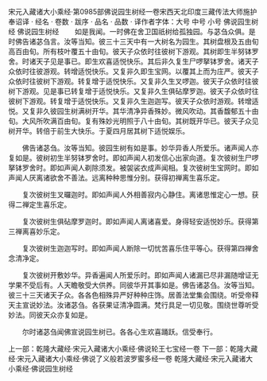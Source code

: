 宋元入藏诸大小乘经·第0985部佛说园生树经一卷宋西天北印度三藏传法大师施护奉诏译
· 经名 · 卷数 · 跋序
· 品名 · 品数 · 译作者字体：大号 中号 小号
佛说园生树经
佛说园生树经
　　如是我闻。一时佛在舍卫国祇树给孤独园。与苾刍众俱。是时佛告诸苾刍言。汝等当知。彼三十三天中有一大树名为园生。其树盘根及五由旬高百由旬。所有枝叶覆五十由旬。彼天子众依时往彼树下游观。其树即生半努钵罗舍。时诸天子见是事已。即生欢喜适悦快乐。其后非久复生尸啰拏钵罗舍。诸天子众依时往彼游观。转增适悦快乐。又复非久即生宝网。以覆其上而为庄严。彼天子众依时往彼树下游观。转复增于适悦快乐。又复非久生叉啰迦。彼天子众依时往彼树下游观。见是事已转复增于适悦快乐。又复非久生俱砧摩罗迦。彼天子众依时往彼树下游观。转复增于适悦快乐。又复非久生迦迦写。彼天子众依时游观。转增适悦。又复非久彼园生树满树开华。其华清净异香殊妙。微风吹动。其香馥郁五十由旬。大风所吹满百由旬。复有殊妙光明照于八十由旬。其树既开华已。彼天子众见树开华。转倍于前生大快乐。于夏四月居其树下适悦娱乐。

　　佛告诸苾刍。汝等当知。彼园生树有如是事。妙华异香人所爱乐。诸声闻人亦复如是。彼树初生半努钵罗舍时。即如声闻人初发信心出家向道。复次彼树生尸啰拏钵罗舍时。即如声闻人剃除须发。被袈裟衣成声闻相。复次彼树生宝网时。即如声闻人厌离诸欲舍不善法。远离种种思惟分别。获得初禅离生喜乐定。

　　复次彼树生叉曪迦时。即如声闻人外相善寂内心静住。离诸思惟定心一想。获得二禅定生喜乐定。

　　复次彼树生俱砧摩罗迦时。即如声闻人离诸喜爱。身得轻安适悦妙乐。获得第三禅离喜妙乐定。

　　复次彼树生迦迦写时。即如声闻人断除一切忧苦喜乐住平等心。获得第四禅舍念清净定。

　　复次彼树开敷妙华。异香遍闻人所爱乐时。即如声闻人诸漏已尽非漏随增证无学果不受后有。人天瞻敬受大供养。同彼华开其事如是。佛告诸苾刍。汝等当知。彼三十三天诸天子众。各各色相殊异严好种种庄饰。居善法堂集会围绕。听受帝释天主宣说妙法。汝诸苾刍。各获果证清净圆满。梵行具足一切见敬。围绕世尊听受妙法。同彼天众亦复如是。

　　尔时诸苾刍闻佛宣说园生树已。各各心生欢喜踊跃。信受奉行。

上一部：乾隆大藏经·宋元入藏诸大小乘经·佛说轮王七宝经一卷
下一部：乾隆大藏经·宋元入藏诸大小乘经·佛说了义般若波罗蜜多经一卷
乾隆大藏经·宋元入藏诸大小乘经·佛说园生树经